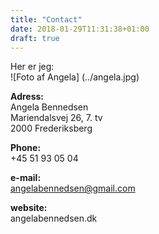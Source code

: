 ```yaml
---
title: "Contact"
date: 2018-01-29T11:31:38+01:00
draft: true
---
```


Her er jeg:<br>
![Foto af Angela] (../angela.jpg)




**Adress:**<br>
Angela Bennedsen<br>
Mariendalsvej 26, 7. tv<br>
2000 Frederiksberg

**Phone:**<br>
+45 51 93 05 04<br>

**e-mail:**<br> angelabennedsen@gmail.com

**website:**<br>
angelabennedsen.dk


